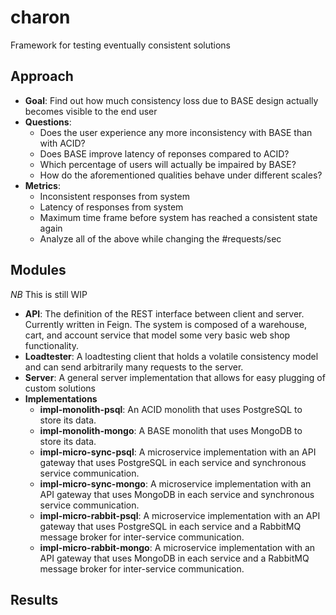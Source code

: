 # charon
Framework for testing eventually consistent solutions

## Approach

- **Goal**: Find out how much consistency loss due to BASE design actually becomes visible to the end user
- **Questions**: 
	- Does the user experience any more inconsistency with BASE than with ACID?
	- Does BASE improve latency of reponses compared to ACID?
	- Which percentage of users will actually be impaired by BASE?
	- How do the aforementioned qualities behave under different scales?
- **Metrics**:
	- Inconsistent responses from system
	- Latency of responses from system
	- Maximum time frame before system has reached a consistent state again
	- Analyze all of the above while changing the #requests/sec

## Modules

*NB* This is still WIP

- **API**: The definition of the REST interface between client and server. Currently written in Feign. The system is composed of a warehouse, cart, and account service that model some very basic web shop functionality.
- **Loadtester**: A loadtesting client that holds a volatile consistency model and can send arbitrarily many requests to the server. 
- **Server**: A general server implementation that allows for easy plugging of custom solutions
- **Implementations**
	- **impl-monolith-psql**: An ACID monolith that uses PostgreSQL to store its data.
	- **impl-monolith-mongo**: A BASE monolith that uses MongoDB to store its data.
	- **impl-micro-sync-psql**: A microservice implementation with an API gateway that uses PostgreSQL in each service and synchronous service communication.
	- **impl-micro-sync-mongo**: A microservice implementation with an API gateway that uses MongoDB in each service and synchronous service communication.
	- **impl-micro-rabbit-psql**: A microservice implementation with an API gateway that uses PostgreSQL in each service and a RabbitMQ message broker for inter-service communication.
	- **impl-micro-rabbit-mongo**: A microservice implementation with an API gateway that uses MongoDB in each service and a RabbitMQ message broker for inter-service communication.

## Results